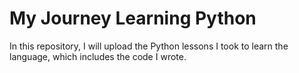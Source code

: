 # My Journey Learning Python
In this repository, I will upload the Python lessons I took to learn the language, which includes the code I wrote.

